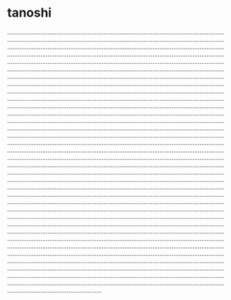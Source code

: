 # tanoshi

..........................................................................................................................................................................................................................................................................................................................................................................................................................................................................................................................................................................................................................................................................................................................................................................................................................................................................................................................................................................................................................................................................................................................................................................................................................................................................................................................................................................................................................................................................................................................................................................................................................................................................................................................................................................................................................................................................................................................................................................................................................................................................................................................................................................................................................................................................................................................................................................................................................................................................................................................................................................................................................................................................................................................................................................................................................................................................................................................................................................................................................................................................................................................................................................................................................................................................................................................................................................................................................................................................................................................................................................................................................................................................................................................................................................................................................................................................................................................................................................................................................................................................................................................................................................................................................................................................................................................................................................................................................................................................................................................................................................